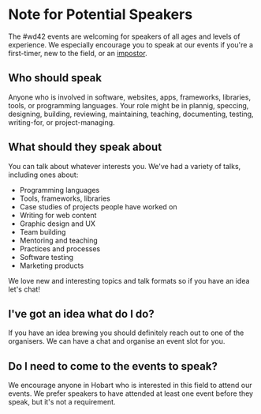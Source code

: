 # Note for Potential Speakers

The #wd42 events are welcoming for speakers of all ages and levels of experience. We especially encourage you to speak at our events if you're a first-timer, new to the field, or an [impostor](https://en.wikipedia.org/wiki/Impostor_syndrome).

## Who should speak
Anyone who is involved in software, websites, apps, frameworks, libraries, tools, or programming languages. Your role might be in plannig, speccing, designing, building, reviewing, maintaining, teaching, documenting, testing, writing-for, or project-managing.

## What should they speak about
You can talk about whatever interests you. We've had a variety of talks, including ones about:
- Programming languages
- Tools, frameworks, libraries
- Case studies of projects people have worked on
- Writing for web content
- Graphic design and UX
- Team building
- Mentoring and teaching
- Practices and processes
- Software testing
- Marketing products

We love new and interesting topics and talk formats so if you have an idea let's chat!

## I've got an idea what do I do?
If you have an idea brewing you should definitely reach out to one of the organisers. We can have a chat and organise an event slot for you.

## Do I need to come to the events to speak?
We encourage anyone in Hobart who is interested in this field to attend our events. We prefer speakers to have attended at least one event before they speak, but it's not a requirement.
